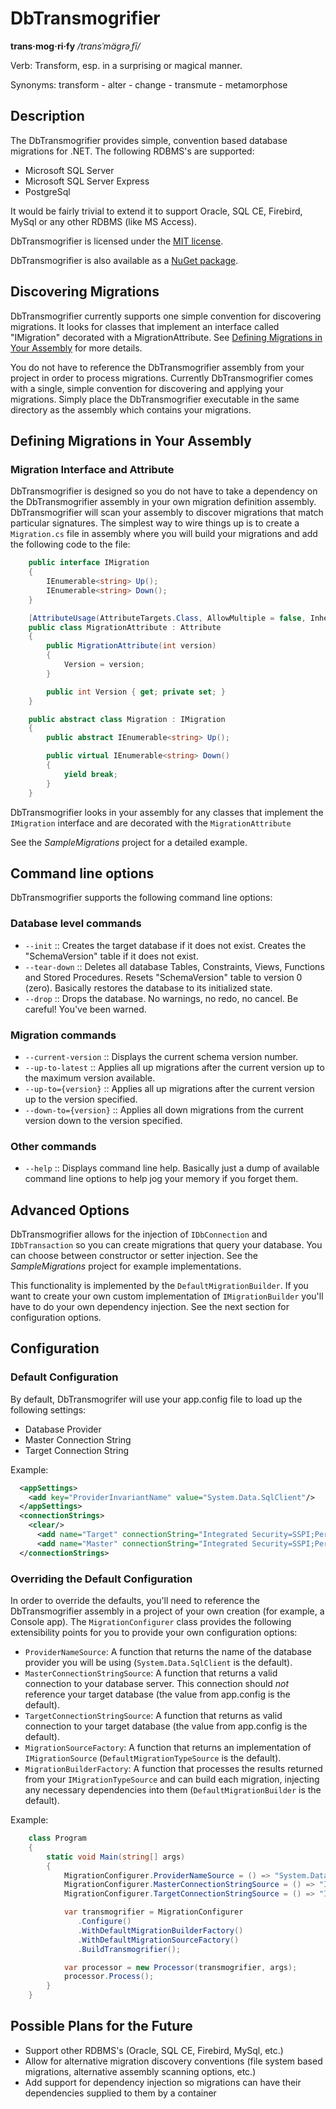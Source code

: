 ﻿# DbTransmogrifier

**trans·mog·ri·fy** */transˈmägrəˌfī/*

Verb: Transform, esp. in a surprising or magical manner.

Synonyms: transform - alter - change - transmute - metamorphose

## Description

The DbTransmogrifier provides simple, convention based database migrations for .NET.  The following RDBMS's are supported:

* Microsoft SQL Server
* Microsoft SQL Server Express
* PostgreSql

It would be fairly trivial to extend it to support Oracle, SQL CE, Firebird, MySql or any other RDBMS (like MS Access).

DbTransmogrifier is licensed under the [MIT license](./license).

DbTransmogrifier is also available as a [NuGet package](http://nuget.org/packages/DbTransmogrifier/).

## Discovering Migrations

DbTransmogrifier currently supports one simple convention for discovering migrations.  It looks for classes that implement an interface called "IMigration" decorated with a MigrationAttribute.  See [Defining Migrations in Your Assembly](#defining-migrations-in-your-assembly) for more details.

You do not have to reference the DbTransmogrifier assembly from your project in order to process migrations.  Currently DbTransmogrifier comes with a single, simple convention for discovering and applying your migrations.  Simply place the DbTransmogrifier executable in the same directory as the assembly which contains your migrations.

## Defining Migrations in Your Assembly

### Migration Interface and Attribute

DbTransmogrifier is designed so you do not have to take a dependency on the DbTransmogrifier assembly in your own migration definition assembly. DbTransmogrifier will scan your assembly to discover migrations that match particular signatures. The simplest way to wire things up is to create a `Migration.cs` file in assembly where you will build your migrations and add the following code to the file:

```csharp
    public interface IMigration
    {
        IEnumerable<string> Up();
        IEnumerable<string> Down();
    }

    [AttributeUsage(AttributeTargets.Class, AllowMultiple = false, Inherited = true)]
    public class MigrationAttribute : Attribute
    {
        public MigrationAttribute(int version)
        {
            Version = version;
        }

        public int Version { get; private set; }
    }

    public abstract class Migration : IMigration
    {
        public abstract IEnumerable<string> Up();

        public virtual IEnumerable<string> Down()
        {
            yield break;
        }
    }
```

DbTransmogrifier looks in your assembly for any classes that implement the `IMigration` interface and are decorated with the `MigrationAttribute`

See the *SampleMigrations* project for a detailed example.

## Command line options

DbTransmogrifier supports the following command line options:

### Database level commands

* ```--init``` :: Creates the target database if it does not exist. Creates the "SchemaVersion" table if it does not exist.
* ```--tear-down``` :: Deletes all database Tables, Constraints, Views, Functions and Stored Procedures. Resets "SchemaVersion" table to version 0 (zero).  Basically restores the database to its initialized state.
* ```--drop``` :: Drops the database. No warnings, no redo, no cancel.  Be careful! You've been warned.

### Migration commands

* ```--current-version``` :: Displays the current schema version number.
* ```--up-to-latest``` :: Applies all up migrations after the current version up to the maximum version available.
* ```--up-to={version}``` :: Applies all up migrations after the current version up to the version specified.
* ```--down-to={version}``` :: Applies all down migrations from the current version down to the version specified.

### Other commands

* ```--help``` :: Displays command line help. Basically just a dump of available command line options to help jog your memory if you forget them.

## Advanced Options

DbTransmogrifier allows for the injection of ```IDbConnection``` and ```IDbTransaction``` so you can create migrations that query your database. You can choose between constructor or setter injection.  See the *SampleMigrations* project for example implementations.

This functionality is implemented by the ```DefaultMigrationBuilder```. If you want to create your own custom implementation of ```IMigrationBuilder``` you'll have to do your own dependency injection.  See the next section for configuration options.

## Configuration

### Default Configuration

By default, DbTransmogrifer will use your app.config file to load up the following settings:

* Database Provider
* Master Connection String
* Target Connection String

Example:

```xml
  <appSettings>
    <add key="ProviderInvariantName" value="System.Data.SqlClient"/>
  </appSettings>
  <connectionStrings>
    <clear/>
      <add name="Target" connectionString="Integrated Security=SSPI;Persist Security Info=False;Initial Catalog=YOUR_TARGET_DATABASE_NAME;Data Source=.\SQLEXPRESS"/>
      <add name="Master" connectionString="Integrated Security=SSPI;Persist Security Info=False;Initial Catalog=master;Data Source=.\SQLEXPRESS"/>
  </connectionStrings>
```

### Overriding the Default Configuration

In order to override the defaults, you'll need to reference the DbTransmogrifier assembly in a project of your own creation (for example, a Console app).  The ```MigrationConfigurer``` class provides the following extensibility points for you to provide your own configuration options:

* ```ProviderNameSource```: A function that returns the name of the database provider you will be using (```System.Data.SqlClient``` is the default).
* ```MasterConnectionStringSource```: A function that returns a valid connection to your database server. This connection should *not* reference your target database (the value from app.config is the default).
* ```TargetConnectionStringSource```: A function that returns as valid connection to your target database (the value from app.config is the default).
* ```MigrationSourceFactory```: A function that returns an implementation of ```IMigrationSource``` (```DefaultMigrationTypeSource``` is the default).
* ```MigrationBuilderFactory```: A function that processes the results returned from your ```IMigrationTypeSource``` and can build each migration, injecting any necessary dependencies into them (```DefaultMigrationBuilder``` is the default).

Example:

```csharp
    class Program
    {
        static void Main(string[] args)
        {
            MigrationConfigurer.ProviderNameSource = () => "System.Data.SqlClient";
            MigrationConfigurer.MasterConnectionStringSource = () => "Integrated Security=SSPI;Persist Security Info=False;Initial Catalog=master;Data Source=.";
            MigrationConfigurer.TargetConnectionStringSource = () => "Integrated Security=SSPI;Persist Security Info=False;Initial Catalog=YOUR_TARGET_DATABASE_NAME;Data Source=.";

            var transmogrifier = MigrationConfigurer
               .Configure()
               .WithDefaultMigrationBuilderFactory()
               .WithDefaultMigrationSourceFactory()
               .BuildTransmogrifier();

            var processor = new Processor(transmogrifier, args);
            processor.Process();
        }
    }
```

## Possible Plans for the Future

* Support other RDBMS's (Oracle, SQL CE, Firebird, MySql, etc.)
* Allow for alternative migration discovery conventions (file system based migrations, alternative assembly scanning options, etc.)
* Add support for dependency injection so migrations can have their dependencies supplied to them by a container

